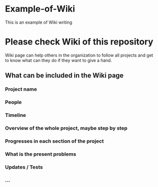 # Example-of-Wiki
This is an example of Wiki writing

# Please check Wiki of this repository

Wiki page can help others in the organization to follow all projects and get to know what can they do if they want to give a hand.

## What can be included in the Wiki page

### Project name

### People

### Timeline

### Overview of the whole project, maybe step by step

### Progresses in each section of the project

### What is the present problems

### Updates / Tests

### ...
